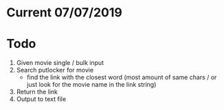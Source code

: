 # Current 07/07/2019
# Todo 
1. Given movie single / bulk input
2. Search putlocker for movie
    - find the link with the closest word (most amount of same chars / or just look for the movie name in the link string)
3. Return the link
4. Output to text file